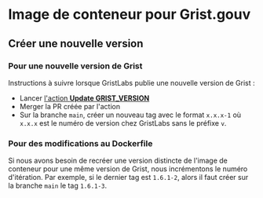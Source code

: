 # Image de conteneur pour Grist.gouv

## Créer une nouvelle version

### Pour une nouvelle version de Grist

Instructions à suivre lorsque GristLabs publie une nouvelle version de Grist :
- Lancer [l'action **Update GRIST_VERSION**](https://github.com/gristgouv/grist-docker-image/actions/workflows/autoupdate-grist.yml)
- Merger la PR créée par l'action
- Sur la branche `main`, créer un nouveau tag avec le format `x.x.x-1` où `x.x.x` est le numéro de version chez GristLabs sans le préfixe `v`.

### Pour des modifications au Dockerfile

Si nous avons besoin de recréer une version distincte de l'image de conteneur pour une même version de Grist, nous incrémentons le numéro d'itération.
Par exemple, si le dernier tag est `1.6.1-2`, alors il faut créer sur la branche `main` le tag `1.6.1-3`.
